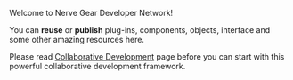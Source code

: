 Welcome to Nerve Gear Developer Network!

You can **reuse** or **publish** plug-ins, components, objects, interface and some other amazing resources here.

Please read [Collaborative Development](https://github.com/NERvGear/NERvSDK/wiki/5.Collaborative-Development) page before you can start with this powerful collaborative development framework.
